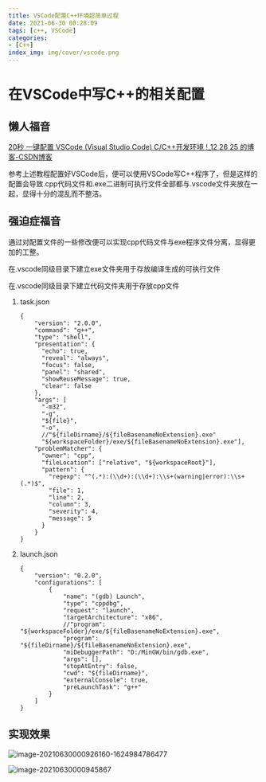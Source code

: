 ```yaml
---
title: VSCode配置C++环境超简单过程
date: 2021-06-30 00:28:09
tags: [c++, VSCode]
categories:
- [C++]
index_img: img/cover/vscode.png
---
```


# 在VSCode中写C++的相关配置

## 懒人福音

[20秒 一键配置 VSCode (Visual Studio Code) C/C++开发环境 !_12 26 25 的博客-CSDN博客](https://blog.csdn.net/qq_41523096/article/details/104628484)

参考上述教程配置好VSCode后，便可以使用VSCode写C++程序了，但是这样的配置会导致.cpp代码文件和.exe二进制可执行文件全部都与.vscode文件夹放在一起，显得十分的混乱而不整洁。

## 强迫症福音

通过对配置文件的一些修改便可以实现cpp代码文件与exe程序文件分离，显得更加的工整。

在.vscode同级目录下建立exe文件夹用于存放编译生成的可执行文件

在.vscode同级目录下建立代码文件夹用于存放cpp文件

1. task.json

   ```
   {
       "version": "2.0.0",
       "command": "g++",
       "type": "shell",
       "presentation": {
         "echo": true,
         "reveal": "always",
         "focus": false,
         "panel": "shared",
         "showReuseMessage": true,
         "clear": false
       },
       "args": [
         "-m32",
         "-g",
         "${file}",
         "-o",
         //"${fileDirname}/${fileBasenameNoExtension}.exe"
         "${workspaceFolder}/exe/${fileBasenameNoExtension}.exe"],
       "problemMatcher": {
         "owner": "cpp",
         "fileLocation": ["relative", "${workspaceRoot}"],
         "pattern": {
           "regexp": "^(.*):(\\d+):(\\d+):\\s+(warning|error):\\s+(.*)$",
           "file": 1,
           "line": 2,
           "column": 3,
           "severity": 4,
           "message": 5
         }
       }
   }
   ```

   

2. launch.json

   ```
   {
       "version": "0.2.0",
       "configurations": [
           {
               "name": "(gdb) Launch",
               "type": "cppdbg",
               "request": "launch",
               "targetArchitecture": "x86",
               //"program": "${workspaceFolder}/exe/${fileBasenameNoExtension}.exe",
               "program": "${fileDirname}/${fileBasenameNoExtension}.exe",
               "miDebuggerPath": "D:/MinGW/bin/gdb.exe",
               "args": [],
               "stopAtEntry": false,
               "cwd": "${fileDirname}",
               "externalConsole": true,
               "preLaunchTask": "g++"
           }
       ]
   }
   ```

## 实现效果

![image-20210630000926160-1624984786477](https://jett-image-host.oss-cn-shanghai.aliyuncs.com/img/image-20210630000926160-1624984786477.png)

![image-20210630000945867](https://jett-image-host.oss-cn-shanghai.aliyuncs.com/img/image-20210630000945867.png)